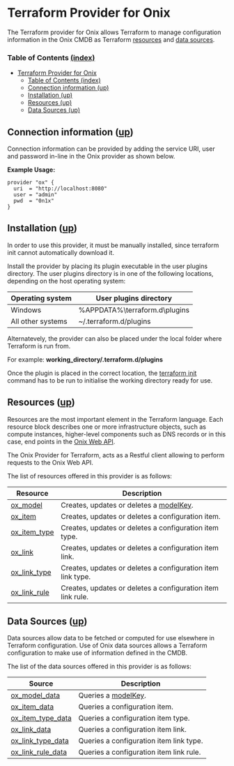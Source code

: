 # Terraform Provider for Onix

The Terraform provider for Onix allows Terraform to manage configuration information in the Onix CMDB as Terraform [resources](https://www.terraform.io/docs/configuration/resources.html) and [data sources](https://www.terraform.io/docs/configuration/data-sources.html).

<a name="toc"></a>
### Table of Contents [(index)](./../readme.md)

- [Terraform Provider for Onix](#terraform-provider-for-onix)
    - [Table of Contents (index)](#table-of-contents-index)
  - [Connection information (up)](#connection-information-up)
  - [Installation (up)](#installation-up)
  - [Resources (up)](#resources-up)
  - [Data Sources (up)](#data-sources-up)

<a name="connection-information"></a>
## Connection information ([up](#toc))

Connection information can be provided by adding the service URI, user and password in-line in the Onix provider as shown below.

__Example Usage:__

```hcl-terraform
provider "ox" {
  uri  = "http://localhost:8080"
  user = "admin"
  pwd  = "0n1x"
}
```
<a name="installation"></a>
## Installation ([up](#toc))

In order to use this provider, it must be manually installed, since terraform init cannot automatically download it.

Install the provider by placing its plugin executable in the user plugins directory. 
The user plugins directory is in one of the following locations, depending on the host operating system:

|Operating system|	User plugins directory|
|---|---|
|Windows	| %APPDATA%\terraform.d\plugins|
|All other systems|	~/.terraform.d/plugins|

Alternatevely, the provider can also be placed under the local folder where Terraform is run from. 

For example: **working_directory/.terraform.d/plugins**

Once the plugin is placed in the correct location, the [terraform init](https://www.terraform.io/docs/commands/init.html) command has to be run to initialise the working directory ready for use.

<a name="resources"></a>
## Resources ([up](#toc))

Resources are the most important element in the Terraform language. Each resource block describes one or more infrastructure objects, such as compute instances, higher-level components such as DNS records or in this case, end points in the [Onix Web API](../../../docs/wapi.md).

The Onix Provider for Terraform, acts as a Restful client allowing to perform requests to the Onix Web API.

The list of resources offered in this provider is as follows:

| Resource | Description |
|---|---|
| [ox_model](./docs/rs_ox_model.md) | Creates, updates or deletes a [modelKey](../../../models/readme.md). |
| [ox_item](./docs/rs_ox_item.md) | Creates, updates or deletes a configuration item. |
| [ox_item_type](./docs/rs_ox_item_type.md) | Creates, updates or deletes a configuration item type. |
| [ox_link](./docs/rs_ox_link.md) | Creates, updates or deletes a configuration item link. |
| [ox_link_type](./docs/rs_ox_link_type.md) | Creates, updates or deletes a configuration item link type. |
| [ox_link_rule](./docs/rs_ox_link_rule.md) | Creates, updates or deletes a configuration item link rule. |

<a name="data-sources"></a>
## Data Sources ([up](#toc))

Data sources allow data to be fetched or computed for use elsewhere in Terraform configuration. Use of Onix data sources allows a Terraform configuration to make use of information defined in the CMDB.

The list of the data sources offered in this provider is as follows:

| Source | Description |
|---|---|
| [ox_model_data](./docs/rs_ox_model_data.md) | Queries a [modelKey](../../../models/readme.md). |
| [ox_item_data](./docs/rs_ox_item_data.md) | Queries a configuration item. |
| [ox_item_type_data](./docs/rs_ox_item_type_data.md) | Queries a configuration item type. |
| [ox_link_data](./docs/rs_ox_link_data.md) | Queries a configuration item link. |
| [ox_link_type_data](./docs/rs_ox_link_type_data.md) | Queries a configuration item link type. |
| [ox_link_rule_data](./docs/rs_ox_link_rule_data.md) | Queries a configuration item link rule. |

